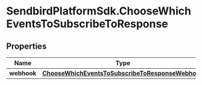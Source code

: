 # SendbirdPlatformSdk.ChooseWhichEventsToSubscribeToResponse

## Properties

Name | Type | Description | Notes
------------ | ------------- | ------------- | -------------
**webhook** | [**ChooseWhichEventsToSubscribeToResponseWebhook**](ChooseWhichEventsToSubscribeToResponseWebhook.md) |  | [optional] 


